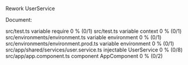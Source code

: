 Rework UserService

Document:

src/test.ts	variable	require	0 % (0/1)
src/test.ts	variable	context	0 % (0/1)
src/environments/environment.ts	variable	environment	0 % (0/1)
src/environments/environment.prod.ts	variable	environment	0 % (0/1)
src/app/shared/services/user.service.ts	injectable	UserService	0 % (0/8)
src/app/app.component.ts 	component	AppComponent	0 % (0/2)
